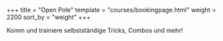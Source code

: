 +++
title = "Open Pole"
template = "courses/bookingpage.html"
weight = 2200
sort_by = "weight"
+++

Komm und trainiere selbstständige Tricks, Combos und mehr!
